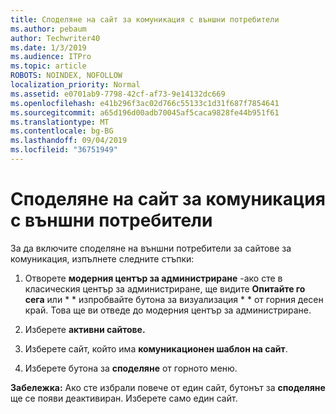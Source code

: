 ```yaml
---
title: Споделяне на сайт за комуникация с външни потребители
ms.author: pebaum
author: Techwriter40
ms.date: 1/3/2019
ms.audience: ITPro
ms.topic: article
ROBOTS: NOINDEX, NOFOLLOW
localization_priority: Normal
ms.assetid: e0701ab9-7798-42cf-af73-9e14132dc669
ms.openlocfilehash: e41b296f3ac02d766c55133c1d31f687f7854641
ms.sourcegitcommit: a65d196d00adb70045af5caca9828fe44b951f61
ms.translationtype: MT
ms.contentlocale: bg-BG
ms.lasthandoff: 09/04/2019
ms.locfileid: "36751949"
---
```

# <a name="share-a-communication-site-with-external-users"></a>Споделяне на сайт за комуникация с външни потребители

За да включите споделяне на външни потребители за сайтове за комуникация, изпълнете следните стъпки: 
  
1. Отворете **модерния център за администриране** -ако сте в класическия център за администриране, ще видите **Опитайте го сега** или * * изпробвайте бутона за визуализация * * от горния десен край. Това ще ви отведе до модерния център за администриране. 
  
2. Изберете **активни сайтове.**
  
3. Изберете сайт, който има **комуникационен шаблон на сайт**. 
  
4. Изберете бутона за **споделяне** от горното меню. 
  
 **Забележка:** Ако сте избрали повече от един сайт, бутонът за **споделяне** ще се появи деактивиран. Изберете само един сайт. 
  

